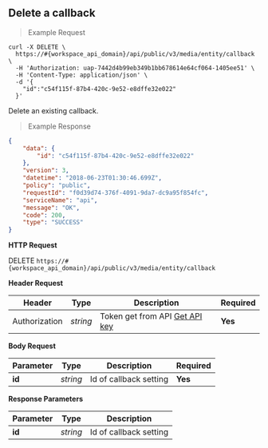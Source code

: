 ## Delete a callback

> Example Request

```shell
curl -X DELETE \
  https://#{workspace_api_domain}/api/public/v3/media/entity/callback \
  -H 'Authorization: uap-7442d4b99eb349b1bb678614e64cf064-1405ee51' \
  -H 'Content-Type: application/json' \
  -d '{
    "id":"c54f115f-87b4-420c-9e52-e8dffe32e022"
  }'
```
Delete an existing callback.

> Example Response

```json
{
    "data": {
        "id": "c54f115f-87b4-420c-9e52-e8dffe32e022"
    },
    "version": 3,
    "datetime": "2018-06-23T01:30:46.699Z",
    "policy": "public",
    "requestId": "f0d39d74-376f-4091-9da7-dc9a95f854fc",
    "serviceName": "api",
    "message": "OK",
    "code": 200,
    "type": "SUCCESS"
}
```

**HTTP Request**

<span class="delete-button"> DELETE </span>
```https://#{workspace_api_domain}/api/public/v3/media/entity/callback```

**Header Request**

| Header   | Type   | Description                              | Required |
|-------------|--------|---------------------------------------|---------|
| Authorization | *string* |Token get from API [Get API key](#get-api-key) | **Yes** |

**Body Request**

| Parameter | Type | Description | Required |
| ------------- | ------------- | ------------- | ------------- |
| **id** | *string* | Id of callback setting| **Yes** |


**Response Parameters**

| Parameter   | Type   | Description |
|-------------|--------|-------------------------|
| **id** | *string* | Id of callback setting|

